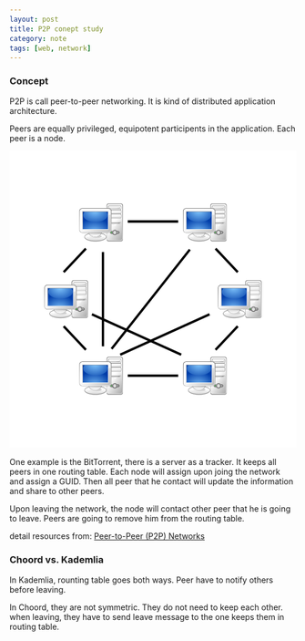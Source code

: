 ```yaml
---
layout: post
title: P2P conept study
category: note
tags: [web, network]
---
```

### Concept
P2P is call peer-to-peer networking. It is kind of distributed application architecture.

Peers are equally privileged, equipotent participents in the application. Each peer is a node.

![peer-to-peer (P2P) network](/public/image/2018-12-18/1024px-P2P-network.svg.png)

One example is the BitTorrent, there is a server as a tracker. It keeps all peers in one routing table. Each node will assign upon joing the network and assign a GUID. Then all peer that he contact will update the information and share to other peers.

Upon leaving the network, the node will contact other peer that he is going to leave. Peers are going to remove him from the routing table.

detail resources from: [Peer-to-Peer (P2P) Networks](http://tutorials.jenkov.com/p2p/index.html)

### Choord vs. Kademlia
In Kademlia, rounting table goes both ways. Peer have to notify others before leaving.

In Choord, they are not symmetric. They do not need to keep each other. when leaving, they have to send leave message to the one keeps them in routing table.